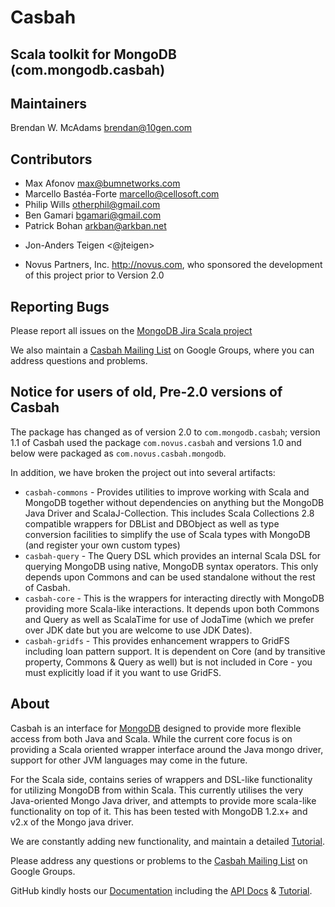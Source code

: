 # Casbah 
## Scala toolkit for MongoDB (com.mongodb.casbah)

Maintainers
-----------
Brendan W. McAdams <brendan@10gen.com>

Contributors
-----------
* Max Afonov <max@bumnetworks.com>
* Marcello Bastéa-Forte <marcello@cellosoft.com>
* Philip Wills <otherphil@gmail.com>
* Ben Gamari <bgamari@gmail.com>
* Patrick Bohan <arkban@arkban.net>
+ Jon-Anders Teigen <@jteigen>
* Novus Partners, Inc. <http://novus.com>, who sponsored the development of this project prior to Version 2.0

Reporting Bugs
--------------

Please report all issues on the [MongoDB Jira Scala project][jira]

We also maintain a  [Casbah Mailing List][mongodb-casbah-users] on Google Groups, where you can address questions and problems.

Notice for users of old, Pre-2.0 versions of Casbah
---------------------------------------------------

The package has changed as of version 2.0 to `com.mongodb.casbah`; version 1.1 of Casbah used the package `com.novus.casbah` and versions 1.0 and below were packaged as `com.novus.casbah.mongodb`. 

In addition, we have broken the project out into several artifacts:
  
  * `casbah-commons` - Provides utilities to improve working with Scala and MongoDB together without dependencies on anything but the MongoDB Java Driver and ScalaJ-Collection.  This includes Scala Collections 2.8 compatible wrappers for DBList and DBObject as well as type conversion facilities to simplify the use of Scala types with MongoDB (and register your own custom types)
  * `casbah-query` - The Query DSL which provides an internal Scala DSL for querying MongoDB using native, MongoDB syntax operators.  This only depends upon Commons and can be used standalone without the rest of Casbah.
  * `casbah-core` - This is the wrappers for interacting directly with MongoDB providing more Scala-like interactions.  It depends upon both Commons and Query as well as ScalaTime for use of JodaTime (which we prefer over JDK date but you are welcome to use JDK Dates).
  * `casbah-gridfs` - This provides enhancement wrappers to GridFS including loan pattern support.  It is dependent on Core (and by transitive property, Commons & Query as well) but is not included in Core - you must explicitly load if it you want to use GridFS.

About
-----
Casbah is an interface for [MongoDB][MongoDB] designed to provide more flexible access from both Java and Scala.  While the current core focus is on providing a Scala oriented wrapper interface around the Java mongo driver, support for other JVM languages may come in the future.

For the Scala side, contains series of wrappers and DSL-like functionality for utilizing MongoDB from within Scala. This currently utilises the very Java-oriented Mongo Java driver, and attempts to provide more scala-like functionality on top of it. This has been tested with MongoDB 1.2.x+ and v2.x of the Mongo java driver.

We are constantly adding new functionality, and maintain a detailed [Tutorial][Tutorial].

Please address any questions or problems to the [Casbah Mailing List][mongodb-casbah-users] on Google Groups.

GitHub kindly hosts our [Documentation][Documentation] including the [API Docs][API Docs] & [Tutorial][Tutorial].

   [mongodb]: http://mongodb.org "MongoDB"
   [github]: http://github.com/mongodb/casbah "Casbah on GitHub"
   [api docs]: http://api.mongodb.org/scala/casbah/scaladoc/ "API Docs on GitHub"
   [documentation]: http://api.mongodb.org/scala/casbah/ "Docs on GitHub"
   [tutorial]: http://api.mongodb.org/scala/casbah/tutorial.html "Casbah Tutorial"
   [mongodb-casbah-users]: http://groups.google.com/group/mongodb-casbah-users "Casbah Mailing List"
   [jira]: http://jira.mongodb.org/browse/SCALA
